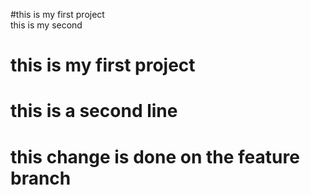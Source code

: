 #this is my first project  
this is my second 
# this is my first project 
# this is a second line
# this change is done on the feature branch